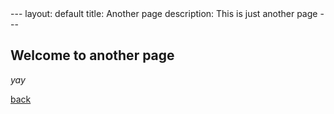 <link rel="icon" type="image/png" href="favicon.png" />
---
layout: default
title: Another page
description: This is just another page
---

## Welcome to another page

_yay_

[back](./)
